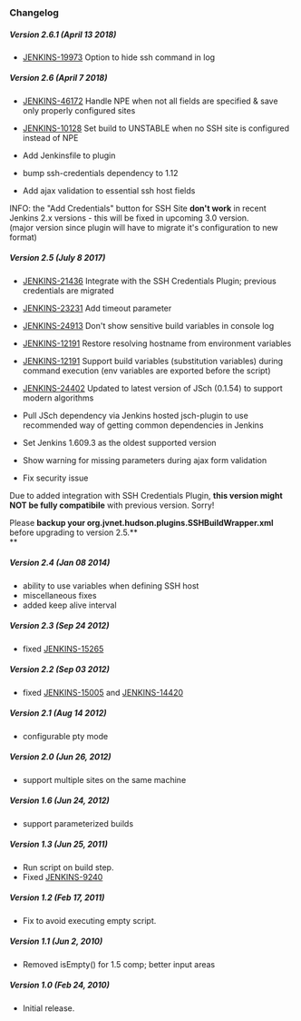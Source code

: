 ### Changelog

##### Version 2.6.1 (April 13 2018)

-   [JENKINS-19973](https://issues.jenkins-ci.org/browse/JENKINS-19973) Option to hide ssh command in log

##### Version 2.6 (April 7 2018)

-   [JENKINS-46172](https://issues.jenkins-ci.org/browse/JENKINS-46172) Handle NPE when not all fields are specified &
    save only properly configured sites

-   [JENKINS-10128](https://issues.jenkins-ci.org/browse/JENKINS-10128) Set build to UNSTABLE when no SSH site is
    configured instead of NPE
-   Add Jenkinsfile to plugin
-   bump ssh-credentials dependency to 1.12
-   Add ajax validation to essential ssh host fields

INFO: the "Add Credentials" button for SSH Site **don't work** in recent
Jenkins 2.x versions - this will be fixed in upcoming 3.0 version.  
(major version since plugin will have to migrate it's configuration to
new format)

##### Version 2.5 (July 8 2017)

-   [JENKINS-21436](https://issues.jenkins-ci.org/browse/JENKINS-21436) Integrate with the SSH Credentials Plugin;
    previous credentials are migrated

-   [JENKINS-23231](https://issues.jenkins-ci.org/browse/JENKINS-23231) Add timeout parameter

-   [JENKINS-24913](https://issues.jenkins-ci.org/browse/JENKINS-24913) Don't show sensitive build variables in console
    log

-   [JENKINS-12191](https://issues.jenkins-ci.org/browse/JENKINS-12191) Restore resolving hostname from environment
    variables

-   [JENKINS-12191](https://issues.jenkins-ci.org/browse/JENKINS-12191) Support build variables (substitution variables)
    during command execution (env variables are exported before the
    script)

-   [JENKINS-24402](https://issues.jenkins-ci.org/browse/JENKINS-24402) Updated to latest version of JSch (0.1.54) to
    support modern algorithms

-   Pull JSch dependency via Jenkins hosted jsch-plugin to use
    recommended way of getting common dependencies in Jenkins

-   Set Jenkins 1.609.3 as the oldest supported version

-   Show warning for missing parameters during ajax form validation

-   Fix security issue

Due to added integration with SSH Credentials Plugin, **this version
might NOT be fully compatibile** with previous version. Sorry!

Please **backup your org.jvnet.hudson.plugins.SSHBuildWrapper.xml**
before upgrading to version 2.5.**  
**

##### Version 2.4 (Jan 08 2014)

-   ability to use variables when defining SSH host
-   miscellaneous fixes
-   added keep alive interval

##### Version 2.3 (Sep 24 2012)

-   fixed
    [JENKINS-15265](https://issues.jenkins-ci.org/browse/JENKINS-15265)

##### Version 2.2 (Sep 03 2012)

-   fixed [JENKINS-15005](https://issues.jenkins-ci.org/browse/JENKINS-15005)
    and
    [JENKINS-14420](https://issues.jenkins-ci.org/browse/JENKINS-14420)

##### Version 2.1 (Aug 14 2012)

-   configurable pty mode

##### Version 2.0 (Jun 26, 2012)

-   support multiple sites on the same machine

##### Version 1.6 (Jun 24, 2012)

-   support parameterized builds

##### Version 1.3 (Jun 25, 2011)

-   Run script on build step.
-   Fixed
    [JENKINS-9240](https://issues.jenkins-ci.org/browse/JENKINS-9240)

##### Version 1.2 (Feb 17, 2011)

-   Fix to avoid executing empty script.

##### Version 1.1 (Jun 2, 2010)

-   Removed isEmpty() for 1.5 comp; better input areas

##### Version 1.0 (Feb 24, 2010)

-   Initial release.
